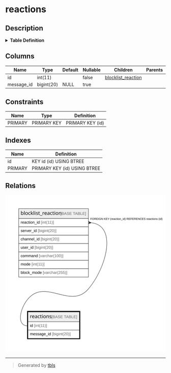 # reactions

## Description

<details>
<summary><strong>Table Definition</strong></summary>

```sql
CREATE TABLE `reactions` (
  `id` int(11) NOT NULL AUTO_INCREMENT,
  `message_id` bigint(20) DEFAULT NULL,
  PRIMARY KEY (`id`),
  KEY `id` (`id`)
) ENGINE=InnoDB DEFAULT CHARSET=utf8mb4
```

</details>

## Columns

| Name | Type | Default | Nullable | Children | Parents | Comment |
| ---- | ---- | ------- | -------- | -------- | ------- | ------- |
| id | int(11) |  | false | [blocklist_reaction](blocklist_reaction.md) |  |  |
| message_id | bigint(20) | NULL | true |  |  |  |

## Constraints

| Name | Type | Definition |
| ---- | ---- | ---------- |
| PRIMARY | PRIMARY KEY | PRIMARY KEY (id) |

## Indexes

| Name | Definition |
| ---- | ---------- |
| id | KEY id (id) USING BTREE |
| PRIMARY | PRIMARY KEY (id) USING BTREE |

## Relations

![er](reactions.svg)

---

> Generated by [tbls](https://github.com/k1LoW/tbls)
